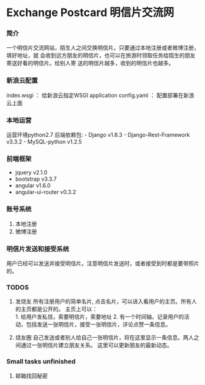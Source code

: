 Exchange Postcard
明信片交流网
====
### 简介  

一个明信片交流网站，陌生人之间交换明信片。只要通过本地注册或者微博注册，填好地址，就
会收到远方朋友的明信片，也可以在旅游时领取任务给陌生的朋友寄送好看的明信片。给别人寄
送的明信片越多，收到的明信片也越多。

### 新浪云配置
index.wsgi ： 给新浪云指定WSGI application 
config.yaml ： 配置部署在新浪云上面   

### 本地运营
运营环境python2.7 
后端依赖包: 
    - Django v1.8.3
    - Django-Rest-Framework v3.3.2
    - MySQL-python v1.2.5

### 前端框架
 - jquery  v2.1.0   
 - bootstrap  v3.3.7
 - angular  v1.6.0   
 - angular-ui-router  v0.3.2   


### 账号系统
1. 本地注册
2. 微博注册

### 明信片发送和接受系统
用户已经可以发送并接受明信片。注意明信片发送时，或者接受到时都是要带照片的。

### TODOS
1. 发烧友 
   所有注册用户的简单名片, 点击名片，可以进入看用户的主页。所有人的主页都是公开的。
   主页上可以：  
       1. 给用户发私信，索要明信片，索要地址
       2. 有一个时间轴，记录用户的活动，包括发送一张明信片，接受一张明信片，评论点赞一条信息。

2. 烧友圈
   自己发送或者别人给自己一张明信片，将在这里显示一条信息。两人之间通过一张明信片建立朋友关系。
   这里可以更新朋友的最新动态。
  
### Small tasks unfinished
1. 邮箱找回秘密








